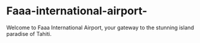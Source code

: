 # Faaa-international-airport-
Welcome to Faaa International Airport, your gateway to the stunning island paradise of Tahiti. 
